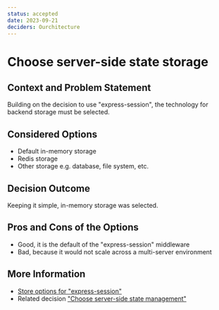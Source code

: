 ```yaml
---
status: accepted
date: 2023-09-21
deciders: Ourchitecture
---
```


# Choose server-side state storage

## Context and Problem Statement

Building on the decision to use "express-session", the technology for backend
storage must be selected.

## Considered Options

-   Default in-memory storage
-   Redis storage
-   Other storage e.g. database, file system, etc.

## Decision Outcome

Keeping it simple, in-memory storage was selected.

## Pros and Cons of the Options

-   Good, it is the default of the "express-session" middleware
-   Bad, because it would not scale across a multi-server environment

## More Information

-   [Store options for "express-session"](https://github.com/expressjs/session#store)
-   Related decision ["Choose server-side state management"](./choose-server-side-state-management.md)
